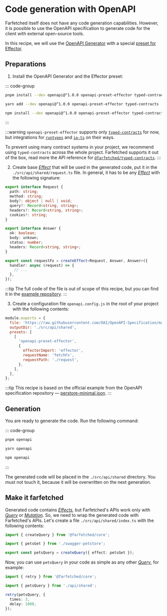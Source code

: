 # Code generation with OpenAPI

Farfetched itself does not have any code generation capabilities. However, it is possible to use the OpenAPI specification to generate code for the client with external open-source tools.

In this recipe, we will use the [OpenAPI Generator](https://github.com/openapi/openapi) with a special [preset for Effector](https://github.com/openapi/preset-effector).

## Preparations

1. Install the OpenAPI Generator and the Effector preset:

::: code-group

```sh [pnpm]
pnpm install --dev openapi@^1.0.0 openapi-preset-effector typed-contracts
```

```sh [yarn]
yarn add --dev openapi@^1.0.0 openapi-preset-effector typed-contracts
```

```sh [npm]
npm install --dev openapi@^1.0.0 openapi-preset-effector typed-contracts
```

:::

:::warning
`openapi-preset-effector` supports only [`typed-contracts`](https://github.com/bigslycat/typed-contracts) for now, but integrations for [`runtypes`](https://github.com/openapi/preset-effector/issues/12) and [`io-ts`](https://github.com/openapi/preset-effector/issues/13) on their ways.

To prevent using many contract systems in your project, we recommend using `typed-contracts` across the whole project. Farfetched supports it out of the box, read more the API reference for [`@farfetched/typed-contracts`](/api/contracts/typed-contracts).
:::

2. Create base [_Effect_](https://effector.dev/docs/api/effector/effect) that will be used in the generated code, put it in the `./src/api/shared/request.ts` file. In general, it has to be any [_Effect_](https://effector.dev/docs/api/effector/effect) with the following signature:

```ts
export interface Request {
  path: string;
  method: string;
  body?: object | null | void;
  query?: Record<string, string>;
  headers?: Record<string, string>;
  cookies?: string;
}

export interface Answer {
  ok: boolean;
  body: unkown;
  status: number;
  headers: Record<string, string>;
}

export const requestFx = createEffect<Request, Answer, Answer>({
  handler: async (request) => {
    // ...
  },
});
```

:::tip
The full code of the file is out of scope of this recipe, but you can find it in the [example repository](https://github.com/accesso-app/frontend/blob/master/src/shared/api/request/client.ts).
:::

3. Create a configuration file `openapi.config.js` in the root of your project with the following contents:

```js
module.exports = {
  file: 'https://raw.githubusercontent.com/OAI/OpenAPI-Specification/main/examples/v2.0/json/petstore-minimal.json',
  outputDir: './src/api/shared',
  presets: [
    [
      'openapi-preset-effector',
      {
        effectorImport: 'effector',
        requestName: 'fetchFx',
        requestPath: './request',
      },
    ],
  ],
};
```

:::tip
This recipe is based on the official example from the OpenAPI specification repository — [perstore-minimal.json](https://github.com/OAI/OpenAPI-Specification/blob/main/examples/v2.0/json/petstore-minimal.json).
:::

## Generation

You are ready to generate the code. Run the following command:

::: code-group

```sh [pnpm]
pnpm openapi
```

```sh [yarn]
yarn openapi
```

```sh [npm]
npm openapi
```

:::

The generated code will be placed in the `./src/api/shared` directory. You must not touch it, because it will be overwritten on the next generation.

## Make it farfetched

Generated code contains [_Effects_](https://effector.dev/docs/api/effector/effect), but Farfetched's APIs work only with [_Query_](/api/primitives/query) or [_Mutation_](/api/primitives/mutation). So, we need to wrap the generated code with Farfetched's APIs. Let's create a file `./src/api/shared/index.ts` with the following contents:

```ts
import { createQuery } from '@farfetched/core';

import { petsGet } from './swagger-petstore';

export const petsQuery = createQuery({ effect: petsGet });
```

Now, you can use `petsQuery` in your code as simple as any other [_Query_](/api/primitives/query), for example:

```ts
import { retry } from '@farfetched/core';

import { petsQuery } from './api/shared';

retry(petsQuery, {
  times: 3,
  delay: 1000,
});
```
